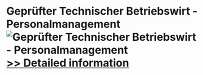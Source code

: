 # Geprüfter Technischer Betriebswirt - Personalmanagement<br />![Geprüfter Technischer Betriebswirt - Personalmanagement](https://mycommerce.akamaized.net/api/pimages/P300381622/BIG/300381622.JPG)<br />[>> Detailed information](https://secure.shareit.com/shareit/product.html?productid=300381622&affiliateid=200057808)